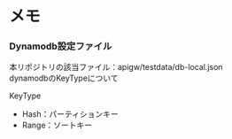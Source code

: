 # メモ
### Dynamodb設定ファイル
本リポジトリの該当ファイル：apigw/testdata/db-local.json  
dynamodbのKeyTypeについて  

KeyType  
- Hash：パーティションキー
- Range：ソートキー